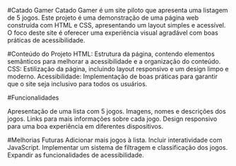 #Catado Gamer
Catado Gamer é um site piloto que apresenta uma listagem de 5 jogos. Este projeto é uma demonstração de uma página web construída com HTML e CSS, apresentando um layout simples e acessível. O foco deste site é oferecer uma experiência visual agradável com boas práticas de acessibilidade.


#Conteúdo do Projeto
HTML: Estrutura da página, contendo elementos semânticos para melhorar a acessibilidade e a organização do conteúdo.
CSS: Estilização da página, incluindo layout responsivo e um design limpo e moderno.
Acessibilidade: Implementação de boas práticas para garantir que o site seja inclusivo para todos os usuários.

#Funcionalidades

Apresentação de uma lista com 5 jogos.
Imagens, nomes e descrições dos jogos.
Links para mais informações sobre cada jogo.
Design responsivo para uma boa experiência em diferentes dispositivos.

#Melhorias Futuras
Adicionar mais jogos à lista.
Incluir interatividade com JavaScript.
Implementar um sistema de filtragem e classificação dos jogos.
Expandir as funcionalidades de acessibilidade.
